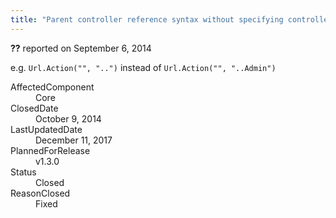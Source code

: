 ```yaml
---
title: "Parent controller reference syntax without specifying controller #1161"
---
```

<div class="issue-report"><div class="issue-header"><b>??</b> reported on <time datetime="2014-09-06T14:53:59.227-07:00">September 6, 2014</time></div><div class="issue-message" markdown="1">

e.g. `Url.Action("", "..")` instead of `Url.Action("", "..Admin")`

</div><div class="issue-footer"><dl><dt>AffectedComponent</dt><dd>Core</dd><dt>ClosedDate</dt><dd><time datetime="2014-10-09T11:49:59.353-07:00">October 9, 2014</time></dd><dt>LastUpdatedDate</dt><dd><time datetime="2017-12-11T02:15:56.247-08:00">December 11, 2017</time></dd><dt>PlannedForRelease</dt><dd>v1.3.0</dd><dt>Status</dt><dd>Closed</dd><dt>ReasonClosed</dt><dd>Fixed</dd></dl></div></div>